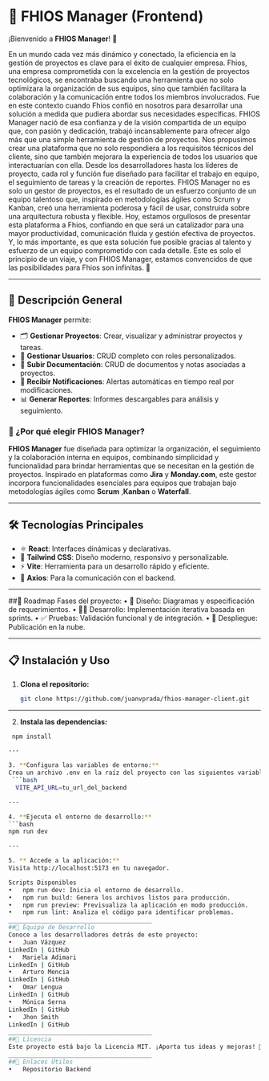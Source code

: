 # 🌟 FHIOS Manager (Frontend)

¡Bienvenido a **FHIOS Manager**! 🎉  

En un mundo cada vez más dinámico y conectado, la eficiencia en la gestión de proyectos es clave para el éxito de cualquier empresa. Fhios, una empresa comprometida con la excelencia en la gestión de proyectos tecnológicos, se encontraba buscando una herramienta que no solo optimizara la organización de sus equipos, sino que también facilitara la colaboración y la comunicación entre todos los miembros involucrados.
Fue en este contexto cuando Fhios confió en nosotros para desarrollar una solución a medida que pudiera abordar sus necesidades específicas. FHIOS Manager nació de esa confianza y de la visión compartida de un equipo que, con pasión y dedicación, trabajó incansablemente para ofrecer algo más que una simple herramienta de gestión de proyectos.
Nos propusimos crear una plataforma que no solo respondiera a los requisitos técnicos del cliente, sino que también mejorara la experiencia de todos los usuarios que interactuarían con ella. Desde los desarrolladores hasta los líderes de proyecto, cada rol y función fue diseñado para facilitar el trabajo en equipo, el seguimiento de tareas y la creación de reportes.
FHIOS Manager no es solo un gestor de proyectos, es el resultado de un esfuerzo conjunto de un equipo talentoso que, inspirado en metodologías ágiles como Scrum y Kanban, creó una herramienta poderosa y fácil de usar, construida sobre una arquitectura robusta y flexible.
Hoy, estamos orgullosos de presentar esta plataforma a Fhios, confiando en que será un catalizador para una mayor productividad, comunicación fluida y gestión efectiva de proyectos. Y, lo más importante, es que esta solución fue posible gracias al talento y esfuerzo de un equipo comprometido con cada detalle.
Este es solo el principio de un viaje, y con FHIOS Manager, estamos convencidos de que las posibilidades para Fhios son infinitas. 🚀

---

## 🚀 Descripción General  

**FHIOS Manager** permite:  
- 🗂️ **Gestionar Proyectos**: Crear, visualizar y administrar proyectos y tareas.  
- 👥 **Gestionar Usuarios**: CRUD completo con roles personalizados.  
- 📁 **Subir Documentación**: CRUD de documentos y notas asociadas a proyectos.  
- 🔔 **Recibir Notificaciones**: Alertas automáticas en tiempo real por modificaciones.  
- 📊 **Generar Reportes**: Informes descargables para análisis y seguimiento.  



### 🌟 ¿Por qué elegir FHIOS Manager?  

**FHIOS Manager** fue diseñada para optimizar la organización, el seguimiento y la colaboración interna en equipos, combinando simplicidad y funcionalidad para brindar herramientas que se necesitan en la gestión de proyectos. Inspirado en plataformas como **Jira** y **Monday.com**, este gestor incorpora funcionalidades esenciales para equipos que trabajan bajo metodologías ágiles como **Scrum** ,**Kanban** o  **Waterfall**.  

---

## 🛠️ Tecnologías Principales  

- ⚛️ **React**: Interfaces dinámicas y declarativas.  
- 🎨 **Tailwind CSS**: Diseño moderno, responsivo y personalizable.  
- ⚡ **Vite**: Herramienta para un desarrollo rápido y eficiente.  
- 🔗 **Axios**: Para la comunicación con el backend.  

--- 

##🚀 Roadmap
Fases del proyecto:
•	📝 Diseño: Diagramas y especificación de requerimientos.
•	👨‍💻 Desarrollo: Implementación iterativa basada en sprints.
•	✅ Pruebas: Validación funcional y de integración.
•	🚢 Despliegue: Publicación en la nube.

--- 

## 📋 Instalación y Uso  

1. **Clona el repositorio:**  
   ```bash
   git clone https://github.com/juanvprada/fhios-manager-client.git

--- 

2. **Instala las dependencias:**
  ```bash
   npm install

--- 

3. **Configura las variables de entorno:**
Crea un archivo .env en la raíz del proyecto con las siguientes variables:
   ```bash
    VITE_API_URL=tu_url_del_backend

---

4. **Ejecuta el entorno de desarrollo:**
  ```bash
  npm run dev   

--- 

5. ** Accede a la aplicación:**
Visita http://localhost:5173 en tu navegador.

Scripts Disponibles
•	npm run dev: Inicia el entorno de desarrollo.
•	npm run build: Genera los archivos listos para producción.
•	npm run preview: Previsualiza la aplicación en modo producción.
•	npm run lint: Analiza el código para identificar problemas.
________________________________________
##👥 Equipo de Desarrollo
Conoce a los desarrolladores detrás de este proyecto:
•	Juan Vázquez
LinkedIn | GitHub
•	Mariela Adimari
LinkedIn | GitHub
•	Arturo Mencia
LinkedIn | GitHub
•	Omar Lengua
LinkedIn | GitHub
•	Mónica Serna
LinkedIn | GitHub
•	Jhon Smith
LinkedIn | GitHub
________________________________________
##📜 Licencia
Este proyecto está bajo la Licencia MIT. ¡Aporta tus ideas y mejoras! 🌟 🚀
________________________________________
##🔗 Enlaces Útiles
•	Repositorio Backend


